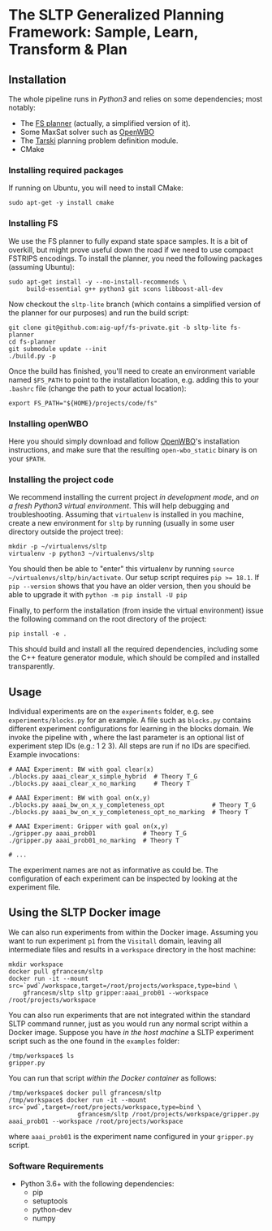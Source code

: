


# The SLTP Generalized Planning Framework: Sample, Learn, Transform & Plan


## Installation

The whole pipeline runs in *Python3* and relies on some dependencies; most notably:

* The [FS planner](https://github.com/aig-upf/fs-private/) (actually, a simplified version of it).
* Some MaxSat solver such as [OpenWBO](http://sat.inesc-id.pt/open-wbo/)
* The [Tarski](https://github.com/aig-upf/tarski/) planning problem definition module.
* CMake

### Installing required packages

If running on Ubuntu, you will need to install CMake: 
    
    sudo apt-get -y install cmake


### Installing FS

We use the FS planner to fully expand state space samples. It is a bit of overkill, but might prove
useful down the road if we need to use compact FSTRIPS encodings. To install the planner, you need 
the following packages (assuming Ubuntu):


    sudo apt-get install -y --no-install-recommends \
         build-essential g++ python3 git scons libboost-all-dev


Now checkout the `sltp-lite` branch (which contains a simplified version of the planner for our purposes)
and run the build script:

    git clone git@github.com:aig-upf/fs-private.git -b sltp-lite fs-planner
    cd fs-planner
    git submodule update --init
    ./build.py -p

Once the build has finished, you'll need to create an environment variable named `$FS_PATH` to point
to the installation location, e.g. adding this to your `.bashrc` file (change the path to your actual
location):

    export FS_PATH="${HOME}/projects/code/fs"


### Installing openWBO
Here you should simply download and follow 
[OpenWBO](http://sat.inesc-id.pt/open-wbo/)'s installation instructions, and make sure that the resulting
`open-wbo_static` binary is on your `$PATH`.

### Installing the project code

We recommend installing the current project *in development mode*, and *on a fresh Python3 virtual 
environment*. This will help debugging and troubleshooting. Assuming that `virtualenv` is installed in you
machine, create a new environment for `sltp` by running (usually in some user directory outside the project tree):

    mkdir -p ~/virtualenvs/sltp
    virtualenv -p python3 ~/virtualenvs/sltp
    
You should then be able to "enter" this virtualenv by running `source ~/virtualenvs/sltp/bin/activate`.
Our setup script requires `pip >= 18.1`. If `pip --version` shows that you have an older version, 
then you should be able to upgrade it with `python -m pip install -U pip` 

Finally, to perform the installation (from inside the virtual environment) 
issue the following command on the root directory of the project:

    pip install -e .

This should build and install all the required dependencies, including some the C++ feature generator
module, which should be compiled and installed transparently.


## Usage

Individual experiments are on the `experiments` folder, e.g. see `experiments/blocks.py` for an example.
A file such as `blocks.py` contains different experiment configurations for learning in the blocks domain.
We invoke the pipeline with <script-name> <experiment-name> <pipeline-steps-to-be-executed>,
where the last parameter is an optional  list of experiment step IDs (e.g.: 1 2 3). All steps are run if no IDs are specified.
Example invocations:

    # AAAI Experiment: BW with goal clear(x)
	./blocks.py aaai_clear_x_simple_hybrid  # Theory T_G
	./blocks.py aaai_clear_x_no_marking     # Theory T

    # AAAI Experiment: BW with goal on(x,y)
	./blocks.py aaai_bw_on_x_y_completeness_opt             # Theory T_G
	./blocks.py aaai_bw_on_x_y_completeness_opt_no_marking  # Theory T

    # AAAI Experiment: Gripper with goal on(x,y)
	./gripper.py aaai_prob01             # Theory T_G
	./gripper.py aaai_prob01_no_marking  # Theory T

    # ...

The experiment names are not as informative as could be.
The configuration of each experiment can be inspected by looking at the experiment file.

## Using the SLTP Docker image 
We can also run experiments from within the Docker image. Assuming you want to run experiment `p1` from the `Visitall`
domain, leaving all intermediate files and results in a `workspace` directory in the host machine: 
    
    mkdir workspace
    docker pull gfrancesm/sltp
    docker run -it --mount src=`pwd`/workspace,target=/root/projects/workspace,type=bind \
        gfrancesm/sltp sltp gripper:aaai_prob01 --workspace /root/projects/workspace    

You can also run experiments that are not integrated within the standard SLTP command runner, just as you would run
any normal script within a Docker image. Suppose you have _in the host machine_ a SLTP experiment script such as the one 
found in the `examples` folder:
    
    /tmp/workspace$ ls
    gripper.py

You can run that script _within the Docker container_ as follows:

    /tmp/workspace$ docker pull gfrancesm/sltp
    /tmp/workspace$ docker run -it --mount src=`pwd`,target=/root/projects/workspace,type=bind \
                       gfrancesm/sltp /root/projects/workspace/gripper.py aaai_prob01 --workspace /root/projects/workspace
    
where `aaai_prob01` is the experiment name configured in your `gripper.py` script.



### Software Requirements

* Python 3.6+ with the following dependencies:
  - pip
  - setuptools
  - python-dev
  - numpy

